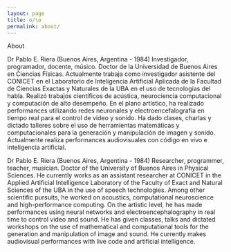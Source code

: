 ```yaml
---
layout: page
title: o/\o
permalink: about/
---
```


<div class="message">
  About
</div>

Dr Pablo E. Riera (Buenos Aires, Argentina - 1984)
Investigador, programador, docente, músico. Doctor de la Universidad de Buenos Aires en Ciencias Físicas. Actualmente trabaja como investigador asistente del CONICET en el Laboratorio de Inteligencia Artificial Aplicada de la Facultad de Ciencias Exactas y Naturales de la UBA en el uso de tecnologías del habla. Realizó trabajos científicos de acústica, neurociencia computacional y computación de alto desempeño. En el plano artístico, ha realizado performances utilizando redes neuronales y electroencefalografía en tiempo real para el control de video y sonido. Ha dado clases, charlas y dictado talleres sobre el uso de herramientas matemáticas y computacionales para la generación y manipulación de imagen y sonido. Actualmente realiza performances audiovisuales con código en vivo e inteligencia artificial.

Dr Pablo E. Riera (Buenos Aires, Argentina - 1984)
Researcher, programmer, teacher, musician. Doctor of the University of Buenos Aires in Physical Sciences. He currently works as an assistant researcher at CONICET in the Applied Artificial Intelligence Laboratory of the Faculty of Exact and Natural Sciences of the UBA in the use of speech technologies. Among other scientific pursuits, he worked on acoustics, computational neuroscience and high-performance computing. On the artistic level, he has made performances using neural networks and electroencephalography in real time to control video and sound. He has given classes, talks and dictated workshops on the use of mathematical and computational tools for the generation and manipulation of image and sound. He currently makes audiovisual performances with live code and artificial intelligence.

